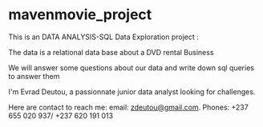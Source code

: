 # mavenmovie_project
This is an DATA ANALYSIS-SQL Data Exploration project :

The data is a relational data base about a DVD rental Business


We will answer some questions about our data and write down sql queries to answer them 



I'm Evrad Deutou, a passionnate junior data analyst looking for challenges.

Here are contact to reach me:  email: zdeutou@gmail.com.  Phones: +237 655 020 937/ +237 620 191 013 

